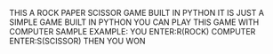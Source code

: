 THIS A ROCK PAPER SCISSOR GAME BUILT IN PYTHON
IT IS JUST A SIMPLE GAME BUILT IN PYTHON
YOU CAN PLAY THIS GAME WITH COMPUTER 
SAMPLE EXAMPLE:
YOU ENTER:R(ROCK)
COMPUTER ENTER:S(SCISSOR)
THEN YOU WON
